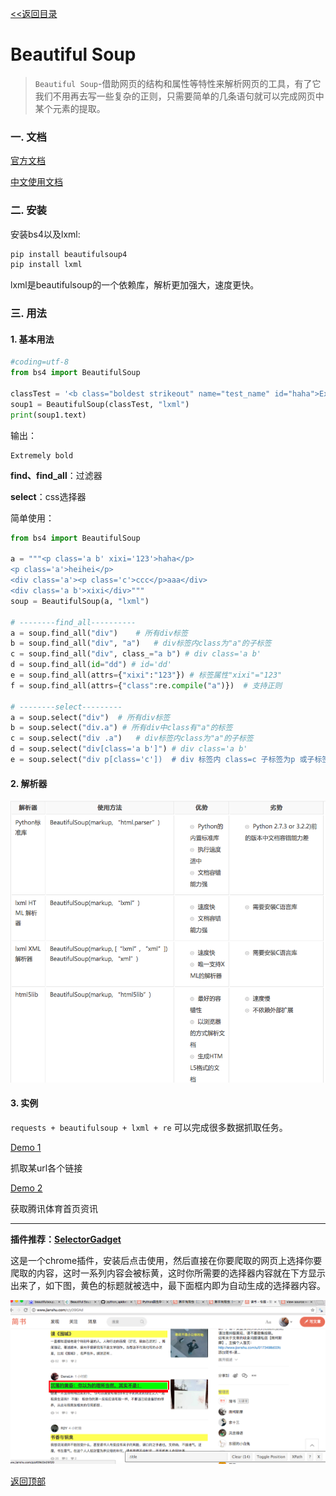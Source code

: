 <a href="../README.md" name="top"><<返回目录</a>

# Beautiful Soup

>`Beautiful Soup`-借助网页的结构和属性等特性来解析网页的工具，有了它我们不用再去写一些复杂的正则，只需要简单的几条语句就可以完成网页中某个元素的提取。

### 一. 文档

[官方文档](https://www.crummy.com/software/BeautifulSoup/)

[中文使用文档](https://www.crummy.com/software/BeautifulSoup/bs4/doc/index.zh.html)

### 二. 安装

安装bs4以及lxml:   

```sh
pip install beautifulsoup4
pip install lxml

```
lxml是beautifulsoup的一个依赖库，解析更加强大，速度更快。

### 三. 用法

#### 1. 基本用法

```python
#coding=utf-8
from bs4 import BeautifulSoup

classTest = '<b class="boldest strikeout" name="test_name" id="haha">Extremely bold</b>'
soup1 = BeautifulSoup(classTest, "lxml")
print(soup1.text)
```
输出：

```
Extremely bold
```

**find、find_all**：过滤器

**select**：css选择器

简单使用：

```python
from bs4 import BeautifulSoup

a = """<p class='a b' xixi='123'>haha</p>
<p class='a'>heihei</p>
<div class='a'><p class='c'>ccc</p>aaa</div>
<div class='a b'>xixi</div>"""
soup = BeautifulSoup(a, "lxml")

# --------find_all----------
a = soup.find_all("div")	# 所有div标签
b = soup.find_all("div", "a")	# div标签内class为"a"的子标签
c = soup.find_all("div", class_="a b") # div class='a b'
d = soup.find_all(id="dd") # id='dd'
e = soup.find_all(attrs={"xixi":"123"}) # 标签属性"xixi"="123"
f = soup.find_all(attrs={"class":re.compile("a")})	# 支持正则

# --------select---------
a = soup.select("div")	# 所有div标签
b = soup.select("div.a") # 所有div中class有"a"的标签
c = soup.select("div .a")	# div标签内class为"a"的子标签
d = soup.select("div[class='a b']") # div class='a b'
e = soup.select("div p[class='c'])	# div 标签内 class=c 子标签为p 或子标签的子标签为p

```

#### 2. 解析器

![解析器](img/jiexiqi.png)

#### 3. 实例
`requests + beautifulsoup + lxml + re` 可以完成很多数据抓取任务。


[Demo 1](https://github.com/JHFighting/python_spider/blob/master/BeautifulSoup/demo_2.py)

抓取某url各个链接

[Demo 2](https://github.com/JHFighting/python_spider/blob/master/BeautifulSoup/sport.py)

获取腾讯体育首页资讯

---


**插件推荐：[SelectorGadget](http://selectorgadget.com/)**

这是一个chrome插件，安装后点击使用，然后直接在你要爬取的网页上选择你要爬取的内容，这时一系列内容会被标黄，这时你所需要的选择器内容就在下方显示出来了，如下图，黄色的标题就被选中，最下面框内即为自动生成的选择器内容。

![](img/selectorgadget.png)


 [返回顶部](#top)
